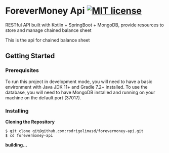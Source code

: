 # ForeverMoney Api [![MIT license](http://img.shields.io/badge/license-MIT-brightgreen.svg)](https://github.com/rodrigolimasd/forevermoney-api/blob/master/LICENSE)

RESTful API built with Kotlin + SpringBoot + MongoDB, provide resources to store and manage chained balance sheet

This is the api for chained balance sheet

## Getting Started

### Prerequisites

To run this project in development mode, you will need to have a basic environment with Java JDK 11+ and Gradle 7.2+ installed. To use the database, you will need to have MongoDB installed and running on your machine on the default port (37017).

### Installing

**Cloning the Repository**
````
$ git clone git@github.com:rodrigolimasd/forevermoney-api.git
$ cd forevermoney-api
````
**building...**
